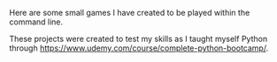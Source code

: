 Here are some small games I have created to be played within the command line. 

These projects were created to test my skills as I taught myself Python through https://www.udemy.com/course/complete-python-bootcamp/.
